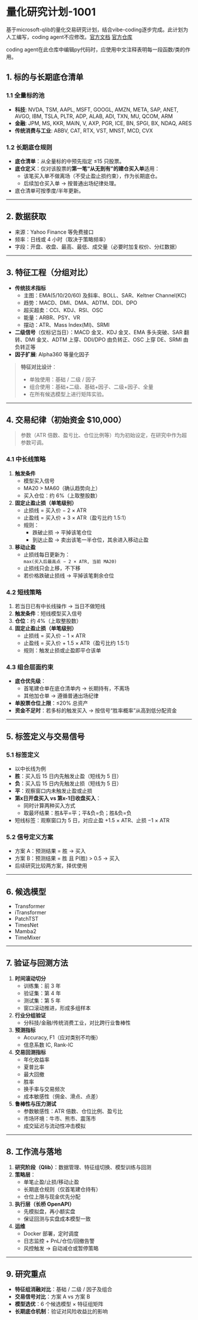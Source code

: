 # 量化研究计划-1001

基于microsoft-qlib的量化交易研究计划，结合vibe-coding逐步完成。此计划为人工编写，coding agent不应修改。[官方文档](https://qlib.readthedocs.io/en/latest/index.html) [官方仓库](https://github.com/microsoft/qlib/tree/main) 

coding agent在此仓库中编辑py代码时，应使用中文注释表明每一段函数/类的作用。

## 1. 标的与长期底仓清单

### 1.1 全量标的池
- **科技**: NVDA, TSM, AAPL, MSFT, GOOGL, AMZN, META, SAP, ANET, AVGO, IBM, TSLA, PLTR, ADP, ALAB, ADI, TXN, MU, QCOM, ARM
- **金融**: JPM, MS, KKR, MAIN, V, AXP, PGR, ICE, BN, SPGI, BX, NDAQ, ARES  
- **传统消费与工业**: ABBV, CAT, RTX, VST, MNST, MCD, CVX  

### 1.2 长期底仓规则
- **底仓清单**：从全量标的中预先指定 ≤15 只股票。  
- **底仓定义**：仅对该股票的**第一笔“从无到有”的建仓买入单**适用：  
  - 该笔买入单不做离场（不受止盈止损约束），作为长期底仓。  
  - 后续加仓买入单 → 按普通出场纪律处理。  
- 底仓清单可按季度/半年更新。

---

## 2. 数据获取
- 来源：Yahoo Finance 等免费接口  
- 频率：日线或 4 小时（取决于策略频率）  
- 字段：开盘、收盘、最高、最低、成交量（必要时加复权价、分红数据）

---

## 3. 特征工程（分组对比）
- **传统技术指标**  
  - 主图：EMA(5/10/20/60) 及斜率、BOLL、SAR、Keltner Channel(KC)  
  - 趋势：MACD、DMI、DMA、ADTM、DDI、DPO  
  - 超买超卖：CCI、KDJ、RSI、OSC  
  - 能量：ARBR、PSY、VR  
  - 摆动：ATR、Mass Index(MI)、SRMI  
- **二级信号**（仅标记当日）：MACD 金叉、KDJ 金叉、EMA 多头突破、SAR 翻转、DMI 金叉、ADTM 上穿、DDI/DPO 由负转正、OSC 上穿 DE、SRMI 由负转正等  
- **因子扩展**: Alpha360 等量化因子  

> **特征对比设计**：  
> - 单独使用：基础 / 二级 / 因子  
> - 组合使用：基础+二级、基础+因子、二级+因子、全量  
> - 在所有候选模型上进行矩阵实验。

---

## 4. 交易纪律（初始资金 $10,000）

> 参数（ATR 倍数、盈亏比、仓位比例等）均为初始设定，在研究中作为超参数可调。

### 4.1 中长线策略
1. **触发条件**  
   - 模型买入信号  
   - MA20 > MA60（确认趋势向上）  
   - 买入仓位：约 6%（上取整股数）  
2. **固定止盈止损（单笔级别）**  
   - 止损线 = 买入价 − 2 × ATR  
   - 止盈线 = 买入价 + 3 × ATR（盈亏比约 1.5:1）  
   - 规则：  
     - 跌破止损 → 平掉该笔仓位  
     - 到达止盈 → 卖出该笔一半仓位，其余进入移动止盈  
3. **移动止盈**  
   - 止损线每日更新为：  
     `max(买入后最高点 − 2 × ATR, 当前 MA20)`  
   - 止损线只会上移，不下移  
   - 若价格跌破止损线 → 平掉该笔剩余仓位  

### 4.2 短线策略
1. 若当日已有中长线操作 → 当日不做短线  
2. **触发条件**：短线模型买入信号  
3. **仓位**：约 4%（上取整股数）  
4. **固定止盈止损（单笔级别）**  
   - 止损线 = 买入价 − 1 × ATR  
   - 止盈线 = 买入价 + 1.5 × ATR（盈亏比约 1.5:1）  
   - 规则：触发止损或止盈即平仓该单  

### 4.3 组合层面约束
- **底仓优先级**：  
  - 首笔建仓单在底仓清单内 → 长期持有，不离场  
  - 其他加仓单 → 遵循普通出场纪律  
- **单股票仓位上限**：≤20% 总资产  
- **资金不足时**：若多标的触发买入 → 按信号“胜率概率”从高到低分配资金  

---

## 5. 标签定义与交易信号

### 5.1 标签定义
- 以中长线为例
- **胜**：买入后 15 日内先触发止盈（短线为 5 日）  
- **负**：买入后 15 日内先触发止损（短线为 5 日）  
- **平**：观察窗口内未触发止盈或止损  
- **第x日开盘买入 vs 第x-1日收盘买入**：  
  - 同时计算两种买入方式  
  - 取最坏结果：胜&平=平；平&负=负；胜&负=负  
- 短线标签：观察窗口为 5 日，对应止盈 +1.5 × ATR、止损 −1 × ATR  

### 5.2 信号定义方案
- 方案 A：预测结果 = 胜 → 买入  
- 方案 B：预测结果 = 胜 且 P(胜) > 0.5 → 买入  
- 后续研究比较两方案，择优使用  

---

## 6. 候选模型
- Transformer  
- iTransformer  
- PatchTST  
- TimesNet  
- Mamba2  
- TimeMixer  

---

## 7. 验证与回测方法
1. **时间滚动切分**  
   - 训练集：前 3 年  
   - 验证集：第 4 年  
   - 测试集：第 5 年  
   - 窗口滚动推进，形成多组样本  
2. **行业分组验证**  
   - 分科技/金融/传统消费工业，对比跨行业鲁棒性  
3. **预测指标**  
   - Accuracy, F1（应对类别不均衡）  
   - 信息系数 IC, Rank-IC  
4. **交易回测指标**  
   - 年化收益率  
   - 夏普比率  
   - 最大回撤  
   - 胜率  
   - 换手率与交易频次  
   - 成本敏感性（佣金、滑点、点差）  
5. **鲁棒性与压力测试**  
   - 参数敏感性：ATR 倍数、仓位比例、盈亏比  
   - 市场环境：牛市、熊市、震荡市  
   - 成交延迟与流动性冲击模拟  

---

## 8. 工作流与落地
1. **研究阶段（Qlib）**：数据管理、特征组切换、模型训练与回测  
2. **策略层**：  
   - 单笔止盈/止损/移动止盈  
   - 长期底仓规则（仅首笔建仓持有）  
   - 仓位上限与现金优先分配  
3. **执行层（长桥 OpenAPI）**  
   - 先模拟盘，再小额实盘  
   - 保证回测与实盘成本模型一致  
4. **运维**  
   - Docker 部署，定时调度  
   - 日志监控 + PnL/仓位/回撤告警  
   - 风控触发 → 自动减仓或暂停策略  

---

## 9. 研究重点
- **特征组消融对比**：基础 / 二级 / 因子及组合  
- **交易信号对比**：方案 A vs 方案 B  
- **模型选优**：6 个候选模型 × 特征组矩阵  
- **长期底仓机制**：验证对风险收益比的影响  

